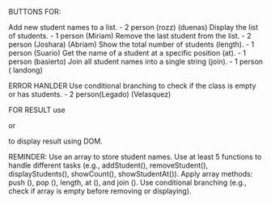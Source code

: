 BUTTONS FOR: 

Add new student names to a list. - 2 person (rozz) (duenas)
Display the list of students. - 1 person (Miriam) 
Remove the last student from the list. - 2 person (Joshara) (Abriam)
Show the total number of students (length). - 1 person (Suario)
Get the name of a student at a specific position (at). - 1 person (basierto)
Join all student names into a single string (join). - 1 person ( landong)

ERROR HANLDER
Use conditional branching to check if the class is empty or has students. - 2 person(Legado) (Velasquez)

FOR RESULT 
use <p> or <div> to display result using DOM.

REMINDER:
Use an array to store student names.
Use at least 5 functions to handle different tasks (e.g., addStudent(), removeStudent(),
displayStudents(), showCount(), showStudentAt()).
Apply array methods: push (), pop (), length, at (), and join ().
Use conditional branching (e.g., check if array is empty before removing or displaying).
